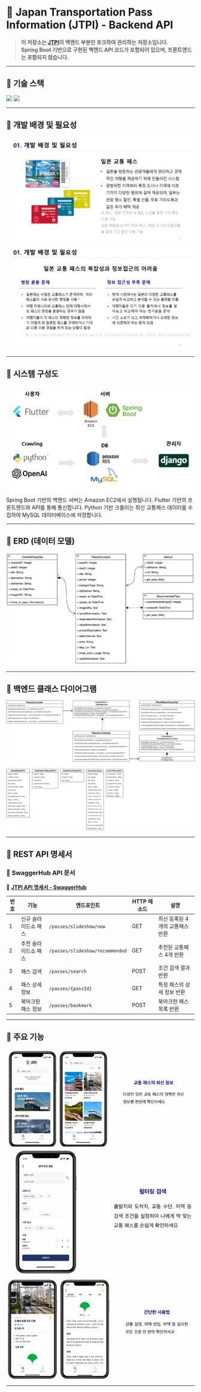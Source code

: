 # 🚆 Japan Transportation Pass Information (JTPI) - Backend API

> **이 저장소는 [JTPI](https://github.com/Capstone-Project-4-1)의 백엔드 부분만 포크하여 관리하는 저장소입니다.**  
> **Spring Boot 기반으로 구현된 백엔드 API 코드가 포함되어 있으며, 프론트엔드는 포함되지 않습니다.**  

---

## 📌 기술 스택

<p>
  <img src="https://img.shields.io/badge/Java-F89820?style=flat&logo=java&logoColor=white"/>
  <img src="https://img.shields.io/badge/SpringBoot-6DB33F?style=flat&logo=spring-boot&logoColor=white"/>
</p>

---


## 📌 개발 배경 및 필요성
![배경1](images/background.png)
![배경2](images/background2.png)


---


## 📌 시스템 구성도
![시스템 구성도](images/system-architecture.png)

Spring Boot 기반의 백엔드 서버는 Amazon EC2에서 실행됩니다.
Flutter 기반의 프론트엔드와 API를 통해 통신합니다.
Python 기반 크롤러는 최신 교통패스 데이터를 수집하여 MySQL 데이터베이스에 저장합니다.

---

## 📌 ERD (데이터 모델)
![ERD](images/ER.png)

---

## 📌 백엔드 클래스 다이어그램 
![백엔드 클래스 다이어그램](images/backend-class-diagram.png)

---

## 📌 REST API 명세서  

### 📄 **SwaggerHub API 문서**  
🔗 **[JTPI API 명세서 - SwaggerHub](https://app.swaggerhub.com/apis-docs/janu-dd7/JTPI/1.0.0)**  

| 번호 | 기능 | 엔드포인트 | HTTP 메소드 | 설명 |
|----|----------------|-----------------------------|------------|-----------|
| 1  | 신규 슬라이드쇼 패스 | `/passes/slideshow/new` | GET | 최신 등록된 4개의 교통패스 반환 |
| 2  | 추천 슬라이드쇼 패스 | `/passes/slideshow/recommended` | GET | 추천된 교통패스 4개 반환 |
| 3  | 패스 검색 | `/passes/search` | POST | 조건 검색 결과 반환 |
| 4  | 패스 상세 정보 | `/passes/{passId}` | GET | 특정 패스의 상세 정보 반환 |
| 5  | 북마크된 패스 정보 | `/passes/bookmark` | POST | 북마크한 패스 목록 반환 |

---

## 📌 주요 기능 
![1](images/one.png)
![2](images/two.png)
![3](images/three.png)


---
